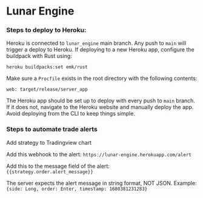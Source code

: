 # Lunar Engine

### Steps to deploy to Heroku:
Heroku is connected to `lunar_engine` main branch. Any push to `main` will trigger a deploy to Heroku.
If deploying to a new Heroku app, configure the buildpack with Rust using:
```shell
heroku buildpacks:set emk/rust
```
Make sure a `Procfile` exists in the root directory with the following contents:
```shell
web: target/release/server_app
```
The Heroku app should be set up to deploy with every push to `main` branch.
If it does not, navigate to the Heroku website and manually deploy the app.
Avoid deploying from the CLI to keep things simple.

### Steps to automate trade alerts
Add strategy to Tradingview chart

Add this webhook to the alert: `https://lunar-engine.herokuapp.com/alert`

Add this to the message field of the alert: `{{strategy.order.alert_message}}`

The server expects the alert message in string format, NOT JSON.
Example:
`{side: Long, order: Enter, timestamp: 1680381231283}`